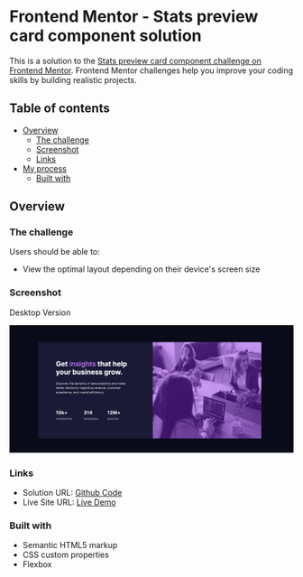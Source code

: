 # Frontend Mentor - Stats preview card component solution

This is a solution to the [Stats preview card component challenge on Frontend Mentor](https://www.frontendmentor.io/challenges/stats-preview-card-component-8JqbgoU62). Frontend Mentor challenges help you improve your coding skills by building realistic projects. 

## Table of contents

- [Overview](#overview)
  - [The challenge](#the-challenge)
  - [Screenshot](#screenshot)
  - [Links](#links)
- [My process](#my-process)
  - [Built with](#built-with)

## Overview

### The challenge

Users should be able to:

- View the optimal layout depending on their device's screen size

### Screenshot

Desktop Version 

![Desktop Version](/screenshots/desktop-version.png)


### Links

- Solution URL: [Github Code](https://github.com/Dannymai20/stats-card)
- Live Site URL: [Live Demo](https://dannymai20.github.io/stats-card/)


### Built with

- Semantic HTML5 markup
- CSS custom properties
- Flexbox


